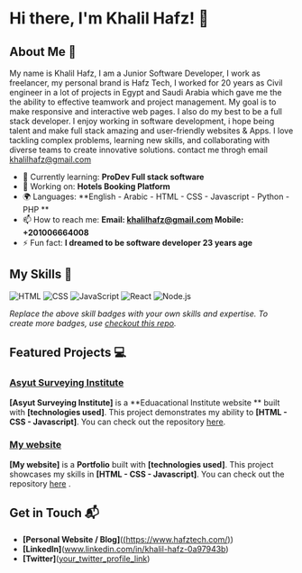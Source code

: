 
# Hi there, I'm Khalil Hafz! 👋



## About Me 🚀

My name is Khalil Hafz, I am a Junior Software Developer, I work as freelancer, my personal brand is Hafz Tech, I worked for 20 years as Civil engineer in a lot of projects in Egypt and Saudi Arabia which gave me the the ability to effective teamwork and project management.
My goal is to make responsive and interactive web pages. I also do my best to be a full stack developer. I enjoy working in software development, i hope being talent and make full stack amazing and user-friendly websites & Apps. I love tackling complex problems, learning new skills, and collaborating with diverse teams to create innovative solutions. contact me throgh email khalilhafz@gmail.com

- 🌱 Currently learning: **ProDev Full stack software**
- 🔭 Working on: **Hotels Booking Platform**
- 🌍 Languages: **English - Arabic - HTML - CSS - Javascript - Python - PHP **
- 📫 How to reach me: **Email: khalilhafz@gmail.com  Mobile: +201006664008**
- ⚡ Fun fact: **I dreamed to be software developer 23 years age**

## My Skills 🧠

![HTML](https://img.shields.io/badge/-HTML-E34F26?style=flat-square&logo=html5&logoColor=white)
![CSS](https://img.shields.io/badge/-CSS-1572B6?style=flat-square&logo=css3&logoColor=white)
![JavaScript](https://img.shields.io/badge/-JavaScript-F7DF1E?style=flat-square&logo=javascript&logoColor=black)
![React](https://img.shields.io/badge/-React-61DAFB?style=flat-square&logo=react&logoColor=black)
![Node.js](https://img.shields.io/badge/-Node.js-339933?style=flat-square&logo=node.js&logoColor=white)

*Replace the above skill badges with your own skills and expertise. To create more badges, use [checkout this repo](https://github.com/alexandresanlim/Badges4-README.md-Profile).*

## Featured Projects 💻

### [Asyut Surveying Institute]([project_1_link](https://asyut-surveying-ins.org/))

<!-- ![Project 1 Screenshot](project_1_screenshot_url) -->

**[Asyut Surveying Institute]** is a **Eduacational Institute website ** built with **[technologies used]**. This project demonstrates my ability to **[HTML - CSS - Javascript]**. You can check out the repository [here](https://asyut-surveying-ins.org/).

### [My website]([project_2_link]((https://www.hafztech.com/)))

<!-- ![Project 2 Screenshot](project_2_screenshot_url) -->

**[My website]** is a **Portfolio** built with **[technologies used]**. This project showcases my skills in **[HTML - CSS - Javascript]**. You can check out the repository [here](https://www.hafztech.com/) .

## Get in Touch 📬

- **[Personal Website / Blog]**([(https://www.hafztech.com/)](https://www.hafztech.com/))
- **[LinkedIn]**(www.linkedin.com/in/khalil-hafz-0a97943b)
- **[Twitter]**([your_twitter_profile_link](https://x.com/HafzKhalil))







<!---
Hafz-technology/Hafz-technology is a ✨ special ✨ repository because its `README.md` (this file) appears on your GitHub profile.
You can click the Preview link to take a look at your changes.
--->
